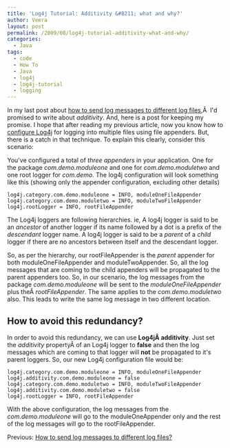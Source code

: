 ```yaml
---
title: 'Log4j Tutorial: Additivity &#8211; what and why?'
author: Veera
layout: post
permalink: /2009/08/log4j-tutorial-additivity-what-and-why/
categories:
  - Java
tags:
  - code
  - How To
  - Java
  - log4j
  - log4j-tutorial
  - logging
---
```


In my last post about [how to send log messages to different log files][1],Â  I'd promised to write about *additivity*. And, here is a post for keeping my promise. I hope that after reading my previous article, now you know how to [configure Log4j][2] for logging into multiple files using file appenders. But, there is a catch in that technique. To explain this clearly, consider this scenario:

 [1]: http://veerasundar.com/blog/2009/08/log4j-tutorial-how-to-send-log-messages-to-different-log-files/
 [2]: http://veerasundar.com/blog/2009/08/log4j-tutorial-how-to-send-log-messages-to-different-log-files/ "configure log4j"

You've configured a total of *three appenders* in your application. One for the package *com.demo.moduleone* and one for *com.demo.moduletwo* and one root logger for *com.demo*. The log4j configuration will look something like this (showing only the appender configuration, excluding other details)

    log4j.category.com.demo.moduleone = INFO, moduleOneFileAppender
    log4j.category.com.demo.moduletwo = INFO, moduleTwoFileAppender
    log4j.rootLogger = INFO, rootFileAppender

The Log4j loggers are following hierarchies. ie, A log4j logger is said to be an *ancestor* of another logger if its name followed by a dot is a prefix of the *descendant* logger name. A log4j logger is said to be a *parent* of a *child* logger if there are no ancestors between itself and the descendant logger.

So, as per the hierarchy, our rootFileAppender is the *parent* appender for both moduleOneFileAppender and moduleTwoAppender. So, all the log messages that are coming to the child appenders will be propagated to the parent appenders too. So, in our scenario, the log messages from the package *com.demo.moduleone* will be sent to the *moduleOneFileAppender* plus theÂ *rootFileAppender*. The same applies to the *com.demo.moduletwo* also. This leads to write the same log message in two different location.

## How to avoid this redundancy?

In order to avoid this redundancy, we can use **Log4jÂ additivity**. Just set the *additivity* propertyÂ of an Log4j logger to **false** and then the log messages which are coming to that logger will **not** be propagated to it's parent loggers. So, our new Log4j configuration file would be:

    log4j.category.com.demo.moduleone = INFO, moduleOneFileAppender
    log4j.additivity.com.demo.moduleone = false
    log4j.category.com.demo.moduletwo = INFO, moduleTwoFileAppender
    log4j.additivity.com.demo.moduletwo = false
    log4j.rootLogger = INFO, rootFileAppender

With the above configuration, the log messages from the *com.demo.moduleone* will go to the moduleOneAppender only and the rest of the log messages will go to the rootFileAppender.

Previous: [How to send log messages to different log files?][3]

 [3]: http://veerasundar.com/blog/2009/08/log4j-tutorial-how-to-send-log-messages-to-different-log-files/ "How to send log messages to different log files?Log4j has a concept called Category using which you can classify a package as a category and assign a appender to that category alone."